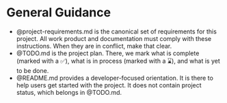 # General Guidance

   * @project-requirements.md is the canonical set of requirements for this project. All work product and documentation must comply with these instructions. When they are in conflict, make that clear.
   * @TODO.md is the project plan. There, we mark what is complete (marked with a ✅), what is in process (marked with a ⌛️), and what is yet to be done.
   * @README.md provides a developer-focused orientation. It is there to help users get started with the project. It does not contain project status, which belongs in @TODO.md.
